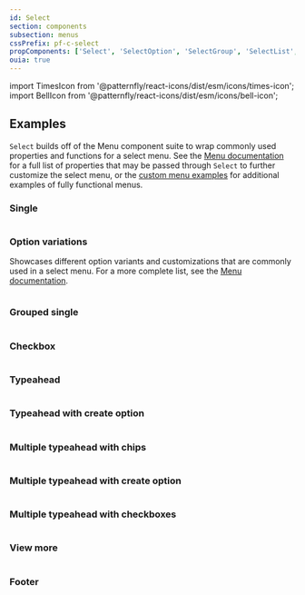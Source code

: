 ```yaml
---
id: Select
section: components
subsection: menus
cssPrefix: pf-c-select
propComponents: ['Select', 'SelectOption', 'SelectGroup', 'SelectList', 'MenuToggle', 'SelectPopperProps']
ouia: true
---
```


import TimesIcon from '@patternfly/react-icons/dist/esm/icons/times-icon';
import BellIcon from '@patternfly/react-icons/dist/esm/icons/bell-icon';

## Examples

`Select` builds off of the Menu component suite to wrap commonly used properties and functions for a select menu. See the [Menu documentation](/components/menus/menu) for a full list of properties that may be passed through `Select` to further customize the select menu, or the [custom menu examples](/components/menus/custom-menus) for additional examples of fully functional menus.

### Single

```ts file="./SelectBasic.tsx"

```

### Option variations

Showcases different option variants and customizations that are commonly used in a select menu. For a more complete list, see the [Menu documentation](/components/menus/menu).

```ts file="./SelectOptionVariations.tsx"

```

### Grouped single

```ts file="./SelectGrouped.tsx"

```

### Checkbox

```ts file="./SelectCheckbox.tsx"

```

### Typeahead

```ts file="./SelectTypeahead.tsx"

```

### Typeahead with create option

```ts file="./SelectTypeaheadCreatable.tsx"

```

### Multiple typeahead with chips

```ts file="./SelectMultiTypeahead.tsx"

```

### Multiple typeahead with create option

```ts file="./SelectMultiTypeaheadCreatable.tsx"

```

### Multiple typeahead with checkboxes

```ts file="./SelectMultiTypeaheadCheckbox.tsx"

```

### View more

```ts file="./SelectViewMore.tsx"

```

### Footer

```ts file="./SelectFooter.tsx"

```
